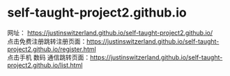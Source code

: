 # self-taught-project2.github.io
网址： https://justinswitzerland.github.io/self-taught-project2.github.io/<br>
点击免费注册跳转注册页面：https://justinswitzerland.github.io/self-taught-project2.github.io/register.html<br>
点击手机 数码 通信跳转页面：https://justinswitzerland.github.io/self-taught-project2.github.io/list.html
